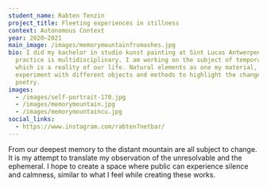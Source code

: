 ```yaml
---
student_name: Rabten Tenzin
project_title: Fleeting experiences in stillness
context: Autonomous Context
year: 2020—2021
main_image: /images/memorymountainfromashes.jpg
bio: I did my bachelor in studio kunst painting at Sint Lucas Antwerpen. But my
  practice is multidisciplinary. I am working on the subject of temporality
  which is a reality of our life. Natural elements as one my material, I
  experiment with different objects and methods to highlight the change with
  poetry.
images:
  - /images/self-portrait-170.jpg
  - /images/memorymountain.jpg
  - /images/memorymountaincu.jpg
social_links:
  - https://www.instagram.com/rabten7netbar/
---
```

From our deepest memory to the distant mountain are all subject to change. It is my attempt to translate my observation of the unresolvable and the ephemeral. I hope to create a space where public can experience silence and calmness, similar to what I feel while creating these works.